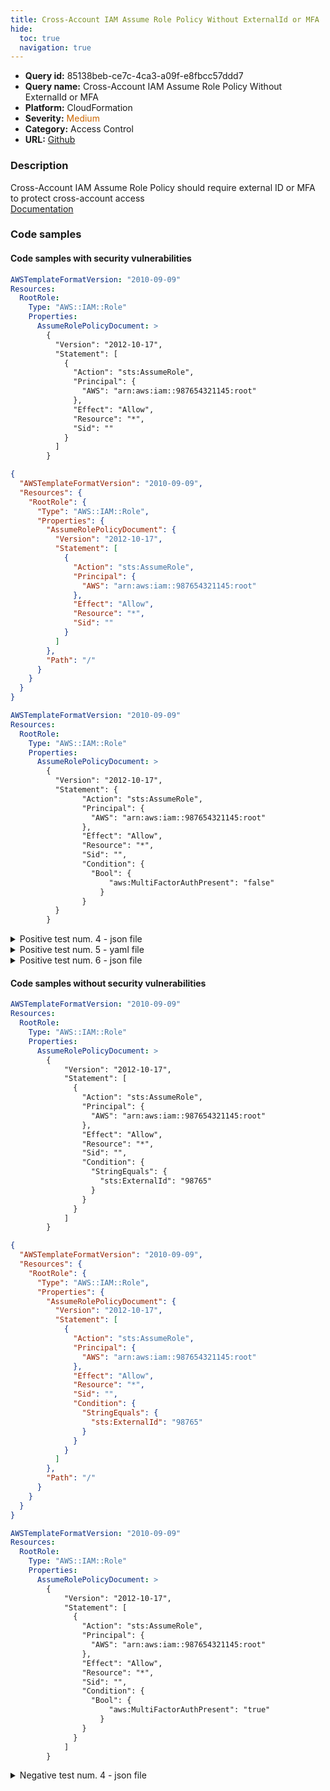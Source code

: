 ```yaml
---
title: Cross-Account IAM Assume Role Policy Without ExternalId or MFA
hide:
  toc: true
  navigation: true
---
```


<style>
  .highlight .hll {
    background-color: #ff171742;
  }
  .md-content {
    max-width: 1100px;
    margin: 0 auto;
  }
</style>

-   **Query id:** 85138beb-ce7c-4ca3-a09f-e8fbcc57ddd7
-   **Query name:** Cross-Account IAM Assume Role Policy Without ExternalId or MFA
-   **Platform:** CloudFormation
-   **Severity:** <span style="color:#C60">Medium</span>
-   **Category:** Access Control
-   **URL:** [Github](https://github.com/Checkmarx/kics/tree/master/assets/queries/cloudFormation/aws/cross_account_iam_assume_role_policy_without_external_id_or_mfa)

### Description
Cross-Account IAM Assume Role Policy should require external ID or MFA to protect cross-account access<br>
[Documentation](https://docs.aws.amazon.com/AWSCloudFormation/latest/UserGuide/aws-resource-iam-role.html#cfn-iam-role-assumerolepolicydocument)

### Code samples
#### Code samples with security vulnerabilities
```yaml title="Positive test num. 1 - yaml file" hl_lines="6"
AWSTemplateFormatVersion: "2010-09-09"
Resources:
  RootRole:
    Type: "AWS::IAM::Role"
    Properties:
      AssumeRolePolicyDocument: >
        {
          "Version": "2012-10-17",
          "Statement": [
            {
              "Action": "sts:AssumeRole",
              "Principal": {
                "AWS": "arn:aws:iam::987654321145:root"
              },
              "Effect": "Allow",
              "Resource": "*",
              "Sid": ""
            }
          ]
        }

```
```json title="Positive test num. 2 - json file" hl_lines="7"
{
  "AWSTemplateFormatVersion": "2010-09-09",
  "Resources": {
    "RootRole": {
      "Type": "AWS::IAM::Role",
      "Properties": {
        "AssumeRolePolicyDocument": {
          "Version": "2012-10-17",
          "Statement": [
            {
              "Action": "sts:AssumeRole",
              "Principal": {
                "AWS": "arn:aws:iam::987654321145:root"
              },
              "Effect": "Allow",
              "Resource": "*",
              "Sid": ""
            }
          ]
        },
        "Path": "/"
      }
    }
  }
}

```
```yaml title="Positive test num. 3 - yaml file" hl_lines="6"
AWSTemplateFormatVersion: "2010-09-09"
Resources:
  RootRole:
    Type: "AWS::IAM::Role"
    Properties:
      AssumeRolePolicyDocument: >
        {
          "Version": "2012-10-17",
          "Statement": {
                "Action": "sts:AssumeRole",
                "Principal": {
                  "AWS": "arn:aws:iam::987654321145:root"
                },
                "Effect": "Allow",
                "Resource": "*",
                "Sid": "",
                "Condition": { 
                  "Bool": { 
                      "aws:MultiFactorAuthPresent": "false" 
                    }
                }
          }
        }

```
<details><summary>Positive test num. 4 - json file</summary>

```json hl_lines="7"
{
  "AWSTemplateFormatVersion": "2010-09-09",
  "Resources": {
    "RootRole": {
      "Type": "AWS::IAM::Role",
      "Properties": {
        "AssumeRolePolicyDocument": {
          "Version": "2012-10-17",
          "Statement": {
            "Action": "sts:AssumeRole",
            "Principal": {
              "AWS": "arn:aws:iam::987654321145:root"
            },
            "Effect": "Allow",
            "Resource": "*",
            "Sid": "",
            "Condition": { 
              "Bool": { 
                  "aws:MultiFactorAuthPresent": "false" 
                }
            }
          }
        },
        "Path": "/"
      }
    }
  }
}

```
</details>
<details><summary>Positive test num. 5 - yaml file</summary>

```yaml hl_lines="6"
AWSTemplateFormatVersion: "2010-09-09"
Resources:
  RootRole:
    Type: "AWS::IAM::Role"
    Properties:
      AssumeRolePolicyDocument: >
        {
          "Version": "2012-10-17",
          "Statement": {
              "Action": "sts:AssumeRole",
              "Principal": {
                "AWS": "arn:aws:iam::987654321145:root"
              },
              "Effect": "Allow",
              "Resource": "*",
              "Sid": "",
              "Condition": {
                "StringEquals": {
                  "sts:ExternalId": ""
                }
              }
          }
        }

```
</details>
<details><summary>Positive test num. 6 - json file</summary>

```json hl_lines="7"
{
  "AWSTemplateFormatVersion": "2010-09-09",
  "Resources": {
    "RootRole": {
      "Type": "AWS::IAM::Role",
      "Properties": {
        "AssumeRolePolicyDocument": {
          "Version": "2012-10-17",
          "Statement": {
            "Action": "sts:AssumeRole",
            "Principal": {
              "AWS": "arn:aws:iam::987654321145:root"
            },
            "Effect": "Allow",
            "Resource": "*",
            "Sid": "",
            "Condition": {
              "StringEquals": {
                "sts:ExternalId": ""
              }
            }
          }
        },
        "Path": "/"
      }
    }
  }
}

```
</details>


#### Code samples without security vulnerabilities
```yaml title="Negative test num. 1 - yaml file"
AWSTemplateFormatVersion: "2010-09-09"
Resources:
  RootRole:
    Type: "AWS::IAM::Role"
    Properties:
      AssumeRolePolicyDocument: >
        {
            "Version": "2012-10-17",
            "Statement": [
              {
                "Action": "sts:AssumeRole",
                "Principal": {
                  "AWS": "arn:aws:iam::987654321145:root"
                },
                "Effect": "Allow",
                "Resource": "*",
                "Sid": "",
                "Condition": {
                  "StringEquals": {
                    "sts:ExternalId": "98765"
                  }
                }
              }
            ]
        }

```
```json title="Negative test num. 2 - json file"
{
  "AWSTemplateFormatVersion": "2010-09-09",
  "Resources": {
    "RootRole": {
      "Type": "AWS::IAM::Role",
      "Properties": {
        "AssumeRolePolicyDocument": {
          "Version": "2012-10-17",
          "Statement": [
            {
              "Action": "sts:AssumeRole",
              "Principal": {
                "AWS": "arn:aws:iam::987654321145:root"
              },
              "Effect": "Allow",
              "Resource": "*",
              "Sid": "",
              "Condition": {
                "StringEquals": {
                  "sts:ExternalId": "98765"
                }
              }
            }
          ]
        },
        "Path": "/"
      }
    }
  }
}

```
```yaml title="Negative test num. 3 - yaml file"
AWSTemplateFormatVersion: "2010-09-09"
Resources:
  RootRole:
    Type: "AWS::IAM::Role"
    Properties:
      AssumeRolePolicyDocument: >
        {
            "Version": "2012-10-17",
            "Statement": [
              {
                "Action": "sts:AssumeRole",
                "Principal": {
                  "AWS": "arn:aws:iam::987654321145:root"
                },
                "Effect": "Allow",
                "Resource": "*",
                "Sid": "",
                "Condition": { 
                  "Bool": { 
                      "aws:MultiFactorAuthPresent": "true" 
                    }
                }
              }
            ]
        }

```
<details><summary>Negative test num. 4 - json file</summary>

```json
{
  "AWSTemplateFormatVersion": "2010-09-09",
  "Resources": {
    "RootRole": {
      "Type": "AWS::IAM::Role",
      "Properties": {
        "AssumeRolePolicyDocument": {
          "Version": "2012-10-17",
          "Statement": [
            {
              "Action": "sts:AssumeRole",
              "Principal": {
                "AWS": "arn:aws:iam::987654321145:root"
              },
              "Effect": "Allow",
              "Resource": "*",
              "Sid": "",
              "Condition": { 
                "Bool": { 
                    "aws:MultiFactorAuthPresent": "true" 
                  }
              }
            }
          ]
        },
        "Path": "/"
      }
    }
  }
}

```
</details>

